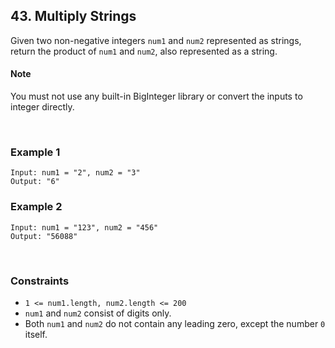 ## 43. Multiply Strings

Given two non-negative integers `num1` and `num2` represented as strings, return the product of `num1` and `num2`, also represented as a string.

#### Note

You must not use any built-in BigInteger library or convert the inputs to integer directly.

<br>

### Example 1

```
Input: num1 = "2", num2 = "3"
Output: "6"
```

### Example 2

```
Input: num1 = "123", num2 = "456"
Output: "56088"
```

<br>

### Constraints

* `1 <= num1.length, num2.length <= 200`
* `num1` and `num2` consist of digits only.
* Both `num1` and `num2` do not contain any leading zero, except the number `0` itself.
